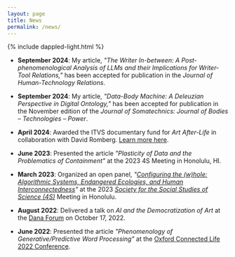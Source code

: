 ```yaml
---
layout: page
title: News
permalink: /news/
---
```

{% include dappled-light.html %}

* **September 2024**: My article, *"The Writer In-between: A Post-phenomenological Analysis of LLMs and their Implications for Writer-Tool Relations,"* has been accepted for publication in the *Journal of Human-Technology Relations*.

* **September 2024**: My article, *"Data-Body Machine: A Deleuzian Perspective in Digital Ontology,"* has been accepted for publication in the November edition of the _Journal of Somatechnics: Journal of Bodies – Technologies – Power_.
  
* **April 2024**: Awarded the ITVS documentary fund for *Art After-Life* in collaboration with David Romberg. [Learn more here](https://itvs.org/films/art-after-life/).

* **June 2023**: Presented the article *"Plasticity of Data and the Problematics of Containment"* at the 2023 4S Meeting in Honolulu, HI.

* **March 2023**: Organized an open panel, *"[Configuring the (w)hole: Algorithmic Systems, Endangered Ecologies, and Human Interconnectedness](https://4sonline.org/news_manager.php?page=31538)"* at the 2023 *[Society for the Social Studies of Science (4S)](https://4sonline.org/)* Meeting in Honolulu.

* **August 2022**: Delivered a talk on *AI and the Democratization of Art* at the [Dana Forum](https://www.muhlenberg.edu/academics/dana-scholars/introduction/) on October 17, 2022.

* **June 2022**: Presented the article *"Phenomenology of Generative/Predictive Word Processing"* at the [Oxford Connected Life 2022 Conference](http://connectedlife.oii.ox.ac.uk/).
